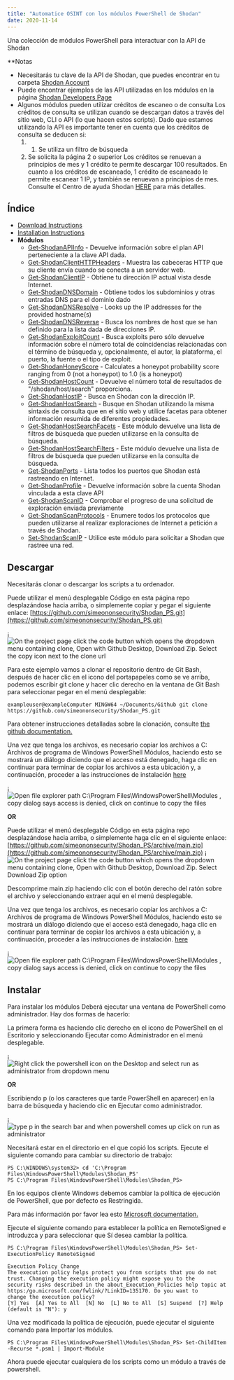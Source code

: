 ```yaml
---
title: "Automatice OSINT con los módulos PowerShell de Shodan"
date: 2020-11-14
---
```


Una colección de módulos PowerShell para interactuar con la API de Shodan

**Notas
- Necesitarás tu clave de la API de Shodan, que puedes encontrar en tu carpeta [Shodan Account](https://account.shodan.io/)
- Puede encontrar ejemplos de las API utilizadas en los módulos en la página [Shodan Developers Page](https://developer.shodan.io/api)
- Algunos módulos pueden utilizar créditos de escaneo o de consulta Los créditos de consulta se utilizan cuando se descargan datos a través del sitio web, CLI o API (lo que hacen estos scripts).
  Dado que estamos utilizando la API es importante tener en cuenta que los créditos de consulta se deducen si:
  1.  1. Se utiliza un filtro de búsqueda
  2.  Se solicita la página 2 o superior
      Los créditos se renuevan a principios de mes y 1 crédito te permite descargar 100 resultados.
      En cuanto a los créditos de escaneado, 1 crédito de escaneado le permite escanear 1 IP, y también se renuevan a principios de mes.
      Consulte el Centro de ayuda Shodan [HERE](https://help.shodan.io/the-basics/credit-types-explained) para más detalles.

## Índice
- [Download Instructions](https://github.com/simeononsecurity/Shodan_PS#download)
- [Installation Instructions](https://github.com/simeononsecurity/Shodan_PS#install)
- **Módulos**
  - [Get-ShodanAPIInfo](https://github.com/simeononsecurity/Shodan_PS/tree/main/Get-ShodanAPIInfo) - Devuelve información sobre el plan API perteneciente a la clave API dada.
  - [Get-ShodanClientHTTPHeaders](https://github.com/simeononsecurity/Shodan_PS/tree/main/Get-ShodanClientHTTPHeaders) - Muestra las cabeceras HTTP que su cliente envía cuando se conecta a un servidor web.
  - [Get-ShodanClientIP](https://github.com/simeononsecurity/Shodan_PS/tree/main/Get-ShodanClientIP) - Obtiene tu dirección IP actual vista desde Internet.
  - [Get-ShodanDNSDomain](https://github.com/simeononsecurity/Shodan_PS/tree/main/Get-ShodanDNSDomain) - Obtiene todos los subdominios y otras entradas DNS para el dominio dado
  - [Get-ShodanDNSResolve](https://github.com/simeononsecurity/Shodan_PS/tree/main/Get-ShodanDNSResolve) - Looks up the IP addresses for the provided hostname(s)
  - [Get-ShodanDNSReverse](https://github.com/simeononsecurity/Shodan_PS/tree/main/Get-ShodanDNSReverse) - Busca los nombres de host que se han definido para la lista dada de direcciones IP.
  - [Get-ShodanExploitCount](https://github.com/simeononsecurity/Shodan_PS/tree/main/Get-ShodanExploitCount) - Busca exploits pero sólo devuelve información sobre el número total de coincidencias relacionadas con el término de búsqueda y, opcionalmente, el autor, la plataforma, el puerto, la fuente o el tipo de exploit.
  - [Get-ShodanHoneyScore](https://github.com/simeononsecurity/Shodan_PS/tree/main/Get-ShodanHoneyScore) - Calculates a honeypot probability score ranging from 0 (not a honeypot) to 1.0 (is a honeypot)
  - [Get-ShodanHostCount](https://github.com/simeononsecurity/Shodan_PS/tree/main/Get-ShodanHostCount) - Devuelve el número total de resultados de "/shodan/host/search" proporciona.
  - [Get-ShodanHostIP](https://github.com/simeononsecurity/Shodan_PS/tree/main/Get-ShodanHostIP) - Busca en Shodan con la dirección IP.
  - [Get-ShodanHostSearch](https://github.com/simeononsecurity/Shodan_PS/tree/main/Get-ShodanHostSearch) - Busque en Shodan utilizando la misma sintaxis de consulta que en el sitio web y utilice facetas para obtener información resumida de diferentes propiedades.
  - [Get-ShodanHostSearchFacets](https://github.com/simeononsecurity/Shodan_PS/tree/main/Get-ShodanHostSearchFacets) - Este módulo devuelve una lista de filtros de búsqueda que pueden utilizarse en la consulta de búsqueda.
  - [Get-ShodanHostSearchFilters](https://github.com/simeononsecurity/Shodan_PS/tree/main/Get-ShodanHostSearchFilters) - Este módulo devuelve una lista de filtros de búsqueda que pueden utilizarse en la consulta de búsqueda.
  - [Get-ShodanPorts](https://github.com/simeononsecurity/Shodan_PS/tree/main/Get-ShodanPorts) - Lista todos los puertos que Shodan está rastreando en Internet.
  - [Get-ShodanProfile](https://github.com/simeononsecurity/Shodan_PS/tree/main/Get-ShodanProfile) - Devuelve información sobre la cuenta Shodan vinculada a esta clave API
  - [Get-ShodanScanID](https://github.com/simeononsecurity/Shodan_PS/tree/main/Get-ShodanScanID) - Comprobar el progreso de una solicitud de exploración enviada previamente
  - [Get-ShodanScanProtocols](https://github.com/simeononsecurity/Shodan_PS/tree/main/Get-ShodanScanProtocols) - Enumere todos los protocolos que pueden utilizarse al realizar exploraciones de Internet a petición a través de Shodan.
  - [Set-ShodanScanIP](https://github.com/simeononsecurity/Shodan_PS/tree/main/Set-ShodanScanIP) - Utilice este módulo para solicitar a Shodan que rastree una red.

<a name="Descargar"></a>

## Descargar

Necesitarás clonar o descargar los scripts a tu ordenador.

Puede utilizar el menú desplegable Código en esta página repo desplazándose hacia arriba, o simplemente copiar y pegar el siguiente enlace: [https://github.com/simeononsecurity/Shodan_PS.git](https://github.com/simeononsecurity/Shodan_PS.git)

¡![On the project page click the code button which opens the dropdown menu containing clone, Open with Github Desktop, Download Zip. Select the copy icon next to the clone url](https://github.com/simeononsecurity/Shodan_PS/blob/main/demo/download.gif?raw=true)

Para este ejemplo vamos a clonar el repositorio dentro de Git Bash, después de hacer clic en el icono del portapapeles como se ve arriba, podemos escribir git clone y hacer clic derecho en la ventana de Git Bash para seleccionar pegar en el menú desplegable:

```
exampleuser@exampleComputer MINGW64 ~/Documents/Github git clone https://github.com/simeononsecurity/Shodan_PS.git
```

Para obtener instrucciones detalladas sobre la clonación, consulte [the github documentation.](https://docs.github.com/en/free-pro-team@latest/github/creating-cloning-and-archiving-repositories/cloning-a-repository)

Una vez que tenga los archivos, es necesario copiar los archivos a C: Archivos de programa de Windows PowerShell Módulos, haciendo esto se mostrará un diálogo diciendo que el acceso está denegado, haga clic en continuar para terminar de copiar los archivos a esta ubicación y, a continuación, proceder a las instrucciones de instalación [here](#Install)

¡![Open file explorer path C:\Program Files\WindowsPowerShell\Modules , copy dialog says access is denied, click on continue to copy the files](https://github.com/simeononsecurity/Shodan_PS/blob/main/demo/copyasadmin.png?raw=true)

**OR**

Puede utilizar el menú desplegable Código en esta página repo desplazándose hacia arriba, o simplemente haga clic en el siguiente enlace:
[https://github.com/simeononsecurity/Shodan_PS/archive/main.zip](https://github.com/simeononsecurity/Shodan_PS/archive/main.zip)
¡![On the project page click the code button which opens the dropdown menu containing clone, Open with Github Desktop, Download Zip. Select Download Zip option](https://github.com/simeononsecurity/Shodan_PS/blob/main/demo/downloadzip.gif?raw=true)

Descomprime main.zip haciendo clic con el botón derecho del ratón sobre el archivo y seleccionando extraer aquí en el menú desplegable.

Una vez que tenga los archivos, es necesario copiar los archivos a C: Archivos de programa de Windows PowerShell Módulos, haciendo esto se mostrará un diálogo diciendo que el acceso está denegado, haga clic en continuar para terminar de copiar los archivos a esta ubicación y, a continuación, proceder a las instrucciones de instalación. [here](#Install)

¡![Open file explorer path C:\Program Files\WindowsPowerShell\Modules , copy dialog says access is denied, click on continue to copy the files](https://github.com/simeononsecurity/Shodan_PS/blob/main/demo/copyasadmin.png?raw=true)

## Instalar

<a name="Instalar"></a>

Para instalar los módulos Deberá ejecutar una ventana de PowerShell como administrador.
Hay dos formas de hacerlo:

La primera forma es haciendo clic derecho en el icono de PowerShell en el Escritorio y seleccionando Ejecutar como Administrador en el menú desplegable.

¡![Right click the powershell icon on the Desktop and select run as administrator from dropdown menu](https://github.com/simeononsecurity/Shodan_PS/blob/main/demo/RcRunAsAdmin.gif?raw=true)

**OR**

Escribiendo p (o los caracteres que tarde PowerShell en aparecer) en la barra de búsqueda y haciendo clic en Ejecutar como administrador.

¡![type p in the search bar and when powershell comes up click on run as administrator](https://github.com/simeononsecurity/Shodan_PS/blob/main/demo/SearchBarRunAsAdmin.gif?raw=true)

Necesitará estar en el directorio en el que copió los scripts.
Ejecute el siguiente comando para cambiar su directorio de trabajo:

```
PS C:\WINDOWS\system32> cd 'C:\Program Files\WindowsPowerShell\Modules\Shodan_PS'
PS C:\Program Files\WindowsPowerShell\Modules\Shodan_PS>
```

En los equipos cliente Windows debemos cambiar la política de ejecución de PowerShell, que por defecto es Restringida.

Para más información por favor lea esto [Microsoft documentation.](https:/go.microsoft.com/fwlink/?LinkID=135170)

Ejecute el siguiente comando para establecer la política en RemoteSigned e introduzca y para seleccionar que Sí desea cambiar la política.

```
PS C:\Program Files\WindowsPowerShell\Modules\Shodan_PS> Set-ExecutionPolicy RemoteSigned

Execution Policy Change
The execution policy helps protect you from scripts that you do not trust. Changing the execution policy might expose you to the
security risks described in the about_Execution_Policies help topic at https:/go.microsoft.com/fwlink/?LinkID=135170. Do you want to
change the execution policy?
[Y] Yes  [A] Yes to All  [N] No  [L] No to All  [S] Suspend  [?] Help (default is "N"): y
```

Una vez modificada la política de ejecución, puede ejecutar el siguiente comando para Importar los módulos.

```
PS C:\Program Files\WindowsPowerShell\Modules\Shodan_PS> Set-ChildItem -Recurse *.psm1 | Import-Module
```

Ahora puede ejecutar cualquiera de los scripts como un módulo a través de powershell.
